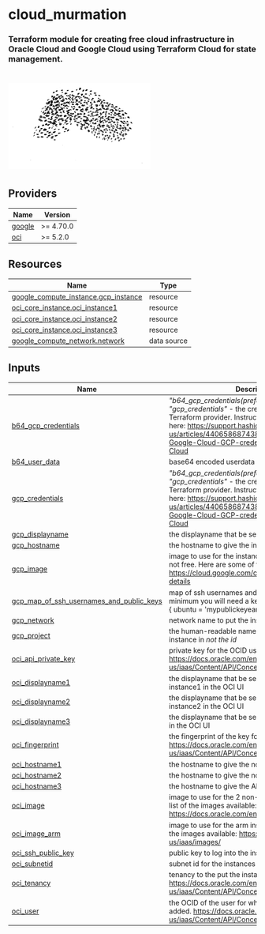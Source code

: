 <!-- BEGIN_TF_DOCS -->
# cloud\_murmation
### Terraform module for creating free cloud infrastructure in Oracle Cloud and Google Cloud using Terraform Cloud for state management.
![alt text](.murmation.png "Murmation")
===

## Providers

| Name | Version |
|------|---------|
| <a name="provider_google"></a> [google](#provider\_google) | >= 4.70.0 |
| <a name="provider_oci"></a> [oci](#provider\_oci) | >= 5.2.0 |

## Resources

| Name | Type |
|------|------|
| [google_compute_instance.gcp_instance](https://registry.terraform.io/providers/hashicorp/google/latest/docs/resources/compute_instance) | resource |
| [oci_core_instance.oci_instance1](https://registry.terraform.io/providers/oracle/oci/latest/docs/resources/core_instance) | resource |
| [oci_core_instance.oci_instance2](https://registry.terraform.io/providers/oracle/oci/latest/docs/resources/core_instance) | resource |
| [oci_core_instance.oci_instance3](https://registry.terraform.io/providers/oracle/oci/latest/docs/resources/core_instance) | resource |
| [google_compute_network.network](https://registry.terraform.io/providers/hashicorp/google/latest/docs/data-sources/compute_network) | data source |

## Inputs

| Name | Description | Type | Default | Required |
|------|-------------|------|---------|:--------:|
| <a name="input_b64_gcp_credentials"></a> [b64\_gcp\_credentials](#input\_b64\_gcp\_credentials) | *"b64\_gcp\_credentials(preferred)" or "gcp\_credentials"* - the credentials for the GCP Terraform provider. Instructions for getting them are here: https://support.hashicorp.com/hc/en-us/articles/4406586874387-How-to-set-up-Google-Cloud-GCP-credentials-in-Terraform-Cloud | `string` | `null` | no |
| <a name="input_b64_user_data"></a> [b64\_user\_data](#input\_b64\_user\_data) | base64 encoded userdata | `string` | `null` | no |
| <a name="input_gcp_credentials"></a> [gcp\_credentials](#input\_gcp\_credentials) | *"b64\_gcp\_credentials(preferred)" or "gcp\_credentials"* - the credentials for the GCP Terraform provider. Instructions for getting them are here: https://support.hashicorp.com/hc/en-us/articles/4406586874387-How-to-set-up-Google-Cloud-GCP-credentials-in-Terraform-Cloud | `string` | `null` | no |
| <a name="input_gcp_displayname"></a> [gcp\_displayname](#input\_gcp\_displayname) | the displayname that be seen in the GCP UI | `string` | `"instance"` | no |
| <a name="input_gcp_hostname"></a> [gcp\_hostname](#input\_gcp\_hostname) | the hostname to give the instance | `string` | `"instance"` | no |
| <a name="input_gcp_image"></a> [gcp\_image](#input\_gcp\_image) | image to use for the instance. 'Premium' images are not free. Here are some of the images available: https://cloud.google.com/compute/docs/images/os-details | `string` | `"ubuntu-2204-lts"` | no |
| <a name="input_gcp_map_of_ssh_usernames_and_public_keys"></a> [gcp\_map\_of\_ssh\_usernames\_and\_public\_keys](#input\_gcp\_map\_of\_ssh\_usernames\_and\_public\_keys) | map of ssh usernames and public keys. at a minimum you will need a key for the ubuntu user, ex: { ubuntu = 'mypublickeyeample'} | `map` | n/a | yes |
| <a name="input_gcp_network"></a> [gcp\_network](#input\_gcp\_network) | network name to put the instance in. | `string` | `"default"` | no |
| <a name="input_gcp_project"></a> [gcp\_project](#input\_gcp\_project) | the human-readable name for the project to put the instance in *not the id* | `string` | n/a | yes |
| <a name="input_oci_api_private_key"></a> [oci\_api\_private\_key](#input\_oci\_api\_private\_key) | private key for the OCID user. https://docs.oracle.com/en-us/iaas/Content/API/Concepts/apisigningkey.htm | `string` | n/a | yes |
| <a name="input_oci_displayname1"></a> [oci\_displayname1](#input\_oci\_displayname1) | the displayname that be seen for non-ARM instance1 in the OCI UI | `string` | `"instance1"` | no |
| <a name="input_oci_displayname2"></a> [oci\_displayname2](#input\_oci\_displayname2) | the displayname that be seen for the non-ARM instance2 in the OCI UI | `string` | `"instance2"` | no |
| <a name="input_oci_displayname3"></a> [oci\_displayname3](#input\_oci\_displayname3) | the displayname that be seen for the ARM instance in the OCI UI | `string` | `"instance3"` | no |
| <a name="input_oci_fingerprint"></a> [oci\_fingerprint](#input\_oci\_fingerprint) | the fingerprint of the key for the OCID user. https://docs.oracle.com/en-us/iaas/Content/API/Concepts/apisigningkey.htm | `string` | n/a | yes |
| <a name="input_oci_hostname1"></a> [oci\_hostname1](#input\_oci\_hostname1) | the hostname to give the non-ARM instance1 | `string` | `"instance1"` | no |
| <a name="input_oci_hostname2"></a> [oci\_hostname2](#input\_oci\_hostname2) | the hostname to give the non-ARM instance2 | `string` | `"instance2"` | no |
| <a name="input_oci_hostname3"></a> [oci\_hostname3](#input\_oci\_hostname3) | the hostname to give the ARM instance | `string` | `"instance3"` | no |
| <a name="input_oci_image"></a> [oci\_image](#input\_oci\_image) | image to use for the 2 non-arm instances. Here's a list of the images available: https://docs.oracle.com/en-us/iaas/images/ | `string` | `"ocid1.image.oc1.phx.aaaaaaaa2eyu6rshjx4zrnwcrvsfv66cwfdwycfzcgui2ai6vmhcabpzz4gq"` | no |
| <a name="input_oci_image_arm"></a> [oci\_image\_arm](#input\_oci\_image\_arm) | image to use for the arm instance(s). Here's a list of the images available: https://docs.oracle.com/en-us/iaas/images/ | `string` | `"ocid1.image.oc1.phx.aaaaaaaa5o7vmhhofkjbwcithkt6eur4lpfcp4edvbbcgb2aj6zc7ljynksq"` | no |
| <a name="input_oci_ssh_public_key"></a> [oci\_ssh\_public\_key](#input\_oci\_ssh\_public\_key) | public key to log into the instances | `string` | n/a | yes |
| <a name="input_oci_subnetid"></a> [oci\_subnetid](#input\_oci\_subnetid) | subnet id for the instances | `string` | n/a | yes |
| <a name="input_oci_tenancy"></a> [oci\_tenancy](#input\_oci\_tenancy) | tenancy to the put the instances in. https://docs.oracle.com/en-us/iaas/Content/API/Concepts/apisigningkey.htm | `string` | n/a | yes |
| <a name="input_oci_user"></a> [oci\_user](#input\_oci\_user) | the OCID of the user for whom the key pair is being added. https://docs.oracle.com/en-us/iaas/Content/API/Concepts/apisigningkey.htm | `string` | n/a | yes |
<!-- END_TF_DOCS -->
